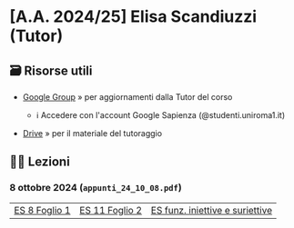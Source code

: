 # [A.A. 2024/25] Elisa Scandiuzzi (Tutor)

## 🗃 Risorse utili

- [Google Group](https://groups.google.com/a/studenti.uniroma1.it/g/tutorato-algebra) » per aggiornamenti dalla Tutor del corso

  - ℹ️ Accedere con l'account Google Sapienza (@studenti.uniroma1.it)

- [Drive](https://drive.google.com/drive/folders/1PDDv9tr4jtXcp68FIcTE0s9bMLHn_Ok-?usp=sharing) » per il materiale del tutoraggio

## 👩‍🏫 Lezioni

### 8 ottobre 2024 (`appunti_24_10_08.pdf`)

|               |                |                |
| ------------- | -------------- | -------------- |
| [ES 8 Foglio 1](https://github.com/sapienzastudentsnetwork/algebra/discussions/474) | [ES 11 Foglio 2](https://github.com/sapienzastudentsnetwork/algebra/discussions/496) | [ES funz. iniettive e suriettive](https://github.com/sapienzastudentsnetwork/algebra/discussions/497) |
